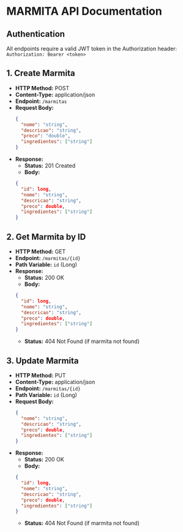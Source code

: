 # MARMITA API Documentation

## Authentication
All endpoints require a valid JWT token in the Authorization header:
`Authorization: Bearer <token>`

## 1. Create Marmita
- **HTTP Method:** POST
- **Content-Type:** application/json
- **Endpoint:** `/marmitas`
- **Request Body:**
  ```json
  {
    "nome": "string",
    "descricao": "string",
    "preco": "double",
    "ingredientes": ["string"]
  }
  ```
- **Response:**
  - **Status:** 201 Created
  - **Body:**
  ```json
  {
    "id": long,
    "nome": "string",
    "descricao": "string",
    "preco": double,
    "ingredientes": ["string"]
  }
  ```

## 2. Get Marmita by ID
- **HTTP Method:** GET
- **Endpoint:** `/marmitas/{id}`
- **Path Variable:** `id` (Long)
- **Response:**
  - **Status:** 200 OK
  - **Body:**
  ```json
  {
    "id": long,
    "nome": "string",
    "descricao": "string",
    "preco": double,
    "ingredientes": ["string"]
  }
  ```
  - **Status:** 404 Not Found (if marmita not found)

## 3. Update Marmita
- **HTTP Method:** PUT
- **Content-Type:** application/json
- **Endpoint:** `/marmitas/{id}`
- **Path Variable:** `id` (Long)
- **Request Body:**
  ```json
  {
    "nome": "string",
    "descricao": "string",
    "preco": double,
    "ingredientes": ["string"]
  }
  ```
- **Response:**
  - **Status:** 200 OK
  - **Body:**
  ```json
  {
    "id": long,
    "nome": "string",
    "descricao": "string",
    "preco": double,
    "ingredientes": ["string"]
  }
  ```
  - **Status:** 404 Not Found (if marmita not found)
